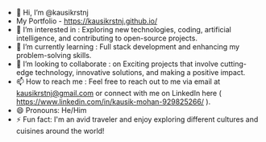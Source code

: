 - 👋 Hi, I’m @kausikrstnj
- My Portfolio - https://kausikrstnj.github.io/
- 👀 I’m interested in : Exploring new technologies, coding, artificial intelligence, and contributing to open-source projects.
- 🌱 I’m currently learning : Full stack development and enhancing my problem-solving skills.
- 💞️ I’m looking to collaborate : on Exciting projects that involve cutting-edge technology, innovative solutions, and making a positive impact.
- 📫 How to reach me : Feel free to reach out to me via email at kausikrstnj@gmail.com or connect with me on LinkedIn here ( https://www.linkedin.com/in/kausik-mohan-929825266/ ).
- 😄 Pronouns: He/Him
- ⚡ Fun fact: I'm an avid traveler and enjoy exploring different cultures and cuisines around the world!

